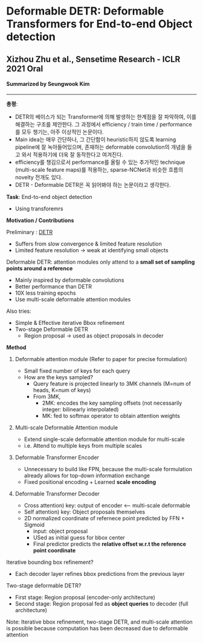 # Deformable DETR: Deformable Transformers for End-to-end Object detection
## Xizhou Zhu et al., Sensetime Research - ICLR 2021 Oral
#### Summarized by Seungwook Kim
---

**총평**: 
* DETR의 베이스가 되는 Transformer에 의해 발생하는 한계점을 잘 파악하여, 이를 해결하는 구조를 제안한다. 그 과정에서 efficiency / train time / performance를 모두 챙기는, 아주 이상적인 논문이다.
* Main idea는 매우 간단하나, 그 간단함이 heuristic하지 않도록 learning pipeline에 잘 녹아들어있으며, 존재하는 deformable convolution의 개념을 들고 와서 적용하기에 더욱 잘 동작한다고 여겨진다.
* efficiency를 챙김으로서 performance를 올릴 수 있는 추가적인 technique (multi-scale feature maps)를 적용하는, sparse-NCNet과 비슷한 흐름의 novelty 전개도 있다.
* DETR - Deformable DETR은 꼭 읽어봐야 하는 논문이라고 생각한다.


**Task**: End-to-end object detection
* Using transforemrs


**Motivation / Contributions**

Preliminary : [DETR](https://github.com/POSTECH-CVLab/daily-reading-group/blob/main/Archive/2021/08/summary/seungwook_6.md)
* Suffers from slow convergence & limited feature resolution
* Limited feature resolution -> weak at identifying small objects

Deformable DETR: attention modules only attend to a **small set of sampling points around a reference**
* Mainly inspired by deformable convolutions
* Better performance than DETR
* 10X less training epochs
* Use multi-scale deformable attention modules 

Also tries:
* Simple & Effective iterative Bbox refinement
* Two-stage Deformable DETR
    * Region proposal -> used as object proposals in decoder

**Method**
1. Deformable attention module (Refer to paper for precise formulation)
    * Small fixed number of keys for each query
    * How are the keys sampled?
        * Query feature is projected linearly to 3MK channels (M=num of heads, K=num of keys)
        * From 3MK, 
            * 2MK: encodes the key sampling offsets (not necessarily integer: bilinearly interpolated)
            * MK: fed to softmax operator to obtain attention weights

2. Multi-scale Deformable Attention module
    * Extend single-scale deformable attention module for multi-scale
    * i.e. Attend to multiple keys from multiple scales

3. Deformable Transformer Encoder
    * Unnecessary to build like FPN, because the multi-scale formulation already allows for top-down information exchange
    * Fixed positional encoding + Learned **scale encoding**

4. Deformable Transformer Decoder
    * Cross attention) key: output of encoder <-- multi-scale deformable 
    * Self attention) key: Object proposals themselves
    * 2D normalized coordinate of refernece point predicted by FFN + Sigmoid
        * input: object proposal
        * USed as initial guess for bbox center
        * Final predictor predicts the **relative offset w.r.t the reference point coordinate**

Iterative bounding box refinement?
* Each decoder layer refines bbox predictions from the previous layer

Two-stage deformable DETR?
* First stage: Region proposal (encoder-only architecture)
* Second stage: Region proposal fed as **object queries** to decoder (full architecture)

Note: Iterative bbox refinement, two-stage DETR, and multi-scale attention is possible because computation has been decreased due to deformable attention


